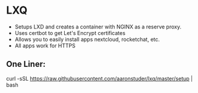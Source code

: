 # LXQ

* Setups LXD and creates a container with NGINX as a reserve proxy.
* Uses certbot to get Let's Encrypt certificates
* Allows you to easily install apps nextcloud, rocketchat, etc.
* All apps work for HTTPS

## One Liner:

curl -sSL https://raw.githubusercontent.com/aaronstuder/lxq/master/setup | bash

